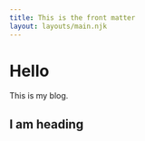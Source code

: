 ```yaml
---
title: This is the front matter
layout: layouts/main.njk
---
```


# Hello

This is my blog.

<h2>I am heading</h2>
